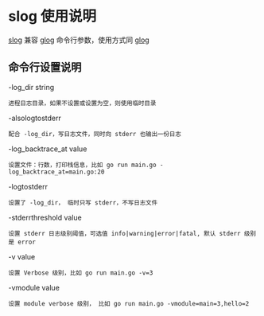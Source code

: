 # slog 使用说明 #

[slog] 兼容 [glog] 命令行参数，使用方式同 [glog]

[slog]:https://github.com/hungrybirder/slog
[glog]:https://github.com/golang/glog

## 命令行设置说明 ##

-log_dir string

    进程日志目录，如果不设置或设置为空，则使用临时目录

-alsologtostderr

    配合 -log_dir，写日志文件，同时向 stderr 也输出一份日志

-log_backtrace_at value

    设置文件：行数，打印栈信息，比如 go run main.go -log_backtrace_at=main.go:20

-logtostderr

    设置了 -log_dir， 临时只写 stderr，不写日志文件

-stderrthreshold value

    设置 stderr 日志级别阈值，可选值 info|warning|error|fatal, 默认 stderr 级别是 error

-v value

    设置 Verbose 级别，比如 go run main.go -v=3

-vmodule value

    设置 module verbose 级别， 比如 go run main.go -vmodule=main=3,hello=2
